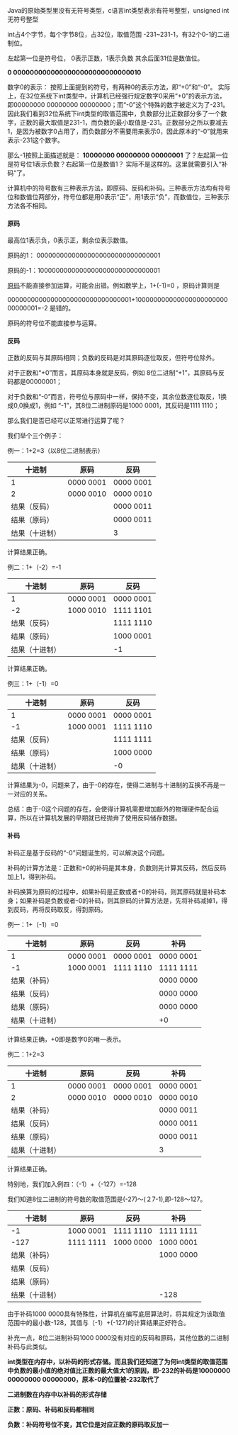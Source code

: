 Java的原始类型里没有无符号类型，c语言int类型表示有符号整型，unsigned int无符号整型

int占4个字节，每个字节8位，占32位，取值范围 -231~231-1，有32个0-1的二进制位。

左起第一位是符号位， 0表示正数，1表示负数 其余后面31位是数值位。

**0 0000000000000000000000000000010**

数字0的表示： 按照上面提到的符号，有两种0的表示方法，即“+0”和“-0”。 实际上，在32位系统下int类型中，计算机已经强行规定数字0采用“+0”的表示方法，即00000000 00000000 00000000；而“-0”这个特殊的数字被定义为了-231。 因此我们看到32位系统下int类型的取值范围中，负数部分比正数部分多了一个数字，正数的最大取值是231-1，而负数的最小取值是-231。正数部分之所以要减去1，是因为被数字0占用了，而负数部分不需要用来表示0，因此原本的“-0”就用来表示-231这个数字。

那么-1按照上面描述就是： **10000000 00000000 00000001** 了？左起第一位是符号位1表示负数？右起第一位是数值1？ 实际不是这样的。这里就需要引入“补码”了。

计算机中的符号数有三种表示方法，即原码、反码和补码。三种表示方法均有符号位和数值位两部分，符号位都是用0表示“正”，用1表示“负”，而数值位，三种表示方法各不相同。

#### **原码**

最高位1表示负，0表示正，剩余位表示数值。

原码的1： 00000000000000000000000000000001

原码的-1：10000000000000000000000000000001

[原码](https://baike.baidu.com/item/原码)不能直接参加运算，可能会出错。例如数学上，1+(-1)=0 ，原码计算则是

00000000000000000000000000000001+10000000000000000000000000000001=-2 是错的。

原码的符号位不能直接参与运算。

#### **反码**

正数的反码与其原码相同；负数的反码是对其原码逐位取反，但符号位除外。

对于正数和“+0”而言，其原码本身就是反码，例如 8位二进制“+1”，其原码与反码都是00000001；

对于负数和“-0”而言，符号位与原码中一样，保持不变，其余位数逐位取反，1换成0,0换成1，例如 “-1”，其8位二进制原码是1000 0001，其反码是1111 1110；

那么我们是否已经可以正常进行运算了呢？

我们举个三个例子：

例一：1+2=3（以8位二进制表示）

| 十进制         | 原码      | 反码      |
| -------------- | --------- | --------- |
| 1              | 0000 0001 | 0000 0001 |
| 2              | 0000 0010 | 0000 0010 |
| 结果（反码）   |           | 0000 0011 |
| 结果（原码）   |           | 0000 0011 |
| 结果（十进制） |           | 3         |

计算结果正确。

例二：1+（-2）=-1

| 十进制         | 原码      | 反码      |
| -------------- | --------- | --------- |
| 1              | 0000 0001 | 0000 0001 |
| -2             | 1000 0010 | 1111 1101 |
| 结果（反码）   |           | 1111 1110 |
| 结果（原码）   |           | 1000 0001 |
| 结果（十进制） |           | -1        |

计算结果正确。

例三：1+（-1）=0

| 十进制         | 原码      | 反码      |
| -------------- | --------- | --------- |
| 1              | 0000 0001 | 0000 0001 |
| -1             | 1000 0001 | 1111 1110 |
| 结果（反码）   |           | 1111 1111 |
| 结果（原码）   |           | 1000 0000 |
| 结果（十进制） |           | -0        |

计算结果为-0，问题来了，由于-0的存在，使得二进制与十进制的互换不再是一一对应的关系。

总结：由于-0这个问题的存在，会使得计算机需要增加额外的物理硬件配合运算，所以在计算机发展的早期就已经抛弃了使用反码储存数据。

#### 补码

补码正是基于反码的“-0”问题诞生的，可以解决这个问题。

补码的计算方法是：正数和+0的补码是其本身，负数则先计算其反码，然后反码加上1，得到补码。

补码换算为原码的过程中，如果补码是正数或者+0的补码，则其原码就是补码本身；如果补码是负数或者-0的补码，则其原码的计算方法是，先将补码减掉1，得到反码，再将反码取反，得到原码。

例一：1+（-1）=0

| 十进制         | 原码      | 反码      | 补码      |
| -------------- | --------- | --------- | --------- |
| 1              | 0000 0001 | 0000 0001 | 0000 0001 |
| -1             | 1000 0001 | 1111 1110 | 1111 1111 |
| 结果（补码）   |           |           | 0000 0000 |
| 结果（反码）   |           |           | 0000 0000 |
| 结果（原码）   |           |           | 0000 0000 |
| 结果（十进制） |           |           | +0        |

计算结果正确，+0即是数字0的唯一表示。

例二：1+2=3

| 十进制         | 原码      | 反码      | 补码      |
| -------------- | --------- | --------- | --------- |
| 1              | 0000 0001 | 0000 0001 | 0000 0001 |
| 2              | 0000 0010 | 0000 0010 | 0000 0010 |
| 结果（补码）   |           |           | 0000 0011 |
| 结果（反码）   |           |           | 0000 0011 |
| 结果（原码）   |           |           | 0000 0011 |
| 结果（十进制） |           |           | 3         |

计算结果正确。

特别地，我们加入例四：（-1）+（-127）=-128

我们知道8位二进制的符号数的取值范围是(-27)～(２7-1),即-128～127。

| 十进制         | 原码      | 反码      | 补码      |
| -------------- | --------- | --------- | --------- |
| -1             | 1000 0001 | 1111 1110 | 1111 1111 |
| -127           | 1111 1111 | 1000 0000 | 1000 0001 |
| 结果（补码）   |           |           | 1000 0000 |
| 结果（反码）   |           |           |           |
| 结果（原码）   |           |           |           |
| 结果（十进制） |           |           | -128      |

由于补码1000 0000具有特殊性，计算机在编写底层算法时，将其规定为该取值范围中的最小数-128，其值与（-1）+(-127)的计算结果正好符合。

补充一点，8位二进制补码1000 0000没有对应的反码和原码，其他位数的二进制补码与此类似。

**int类型在内存中，以补码的形式存储。而且我们还知道了为何int类型的取值范围中负数的最小值的绝对值比正数的最大值大1的原因，即-232的补码是10000000 00000000 00000000，原本-0的位置被-232取代了**

**二进制数在内存中以补码的形式存储**

**正数：原码、补码和反码都相同**

**负数：补码符号位不变，其它位是对应正数的原码取反加一**